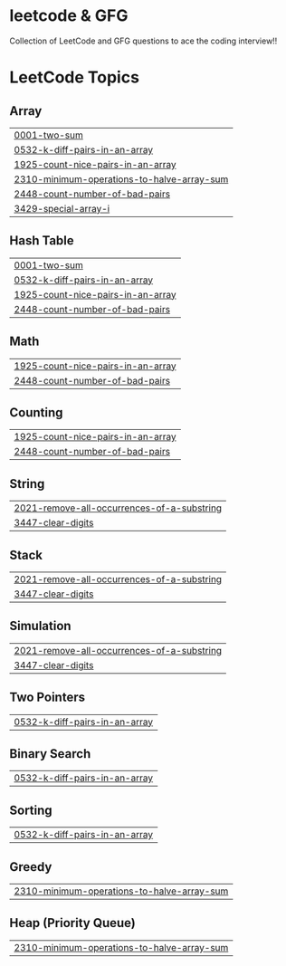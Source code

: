 # leetcode & GFG
Collection of LeetCode and GFG questions to ace the coding interview!!

<!---LeetCode Topics Start-->
# LeetCode Topics
## Array
|  |
| ------- |
| [0001-two-sum](https://github.com/prabhatkr007/leetcode-GFG-Problems/tree/master/0001-two-sum) |
| [0532-k-diff-pairs-in-an-array](https://github.com/prabhatkr007/leetcode-GFG-Problems/tree/master/0532-k-diff-pairs-in-an-array) |
| [1925-count-nice-pairs-in-an-array](https://github.com/prabhatkr007/leetcode-GFG-Problems/tree/master/1925-count-nice-pairs-in-an-array) |
| [2310-minimum-operations-to-halve-array-sum](https://github.com/prabhatkr007/leetcode-GFG-Problems/tree/master/2310-minimum-operations-to-halve-array-sum) |
| [2448-count-number-of-bad-pairs](https://github.com/prabhatkr007/leetcode-GFG-Problems/tree/master/2448-count-number-of-bad-pairs) |
| [3429-special-array-i](https://github.com/prabhatkr007/leetcode-GFG-Problems/tree/master/3429-special-array-i) |
## Hash Table
|  |
| ------- |
| [0001-two-sum](https://github.com/prabhatkr007/leetcode-GFG-Problems/tree/master/0001-two-sum) |
| [0532-k-diff-pairs-in-an-array](https://github.com/prabhatkr007/leetcode-GFG-Problems/tree/master/0532-k-diff-pairs-in-an-array) |
| [1925-count-nice-pairs-in-an-array](https://github.com/prabhatkr007/leetcode-GFG-Problems/tree/master/1925-count-nice-pairs-in-an-array) |
| [2448-count-number-of-bad-pairs](https://github.com/prabhatkr007/leetcode-GFG-Problems/tree/master/2448-count-number-of-bad-pairs) |
## Math
|  |
| ------- |
| [1925-count-nice-pairs-in-an-array](https://github.com/prabhatkr007/leetcode-GFG-Problems/tree/master/1925-count-nice-pairs-in-an-array) |
| [2448-count-number-of-bad-pairs](https://github.com/prabhatkr007/leetcode-GFG-Problems/tree/master/2448-count-number-of-bad-pairs) |
## Counting
|  |
| ------- |
| [1925-count-nice-pairs-in-an-array](https://github.com/prabhatkr007/leetcode-GFG-Problems/tree/master/1925-count-nice-pairs-in-an-array) |
| [2448-count-number-of-bad-pairs](https://github.com/prabhatkr007/leetcode-GFG-Problems/tree/master/2448-count-number-of-bad-pairs) |
## String
|  |
| ------- |
| [2021-remove-all-occurrences-of-a-substring](https://github.com/prabhatkr007/leetcode-GFG-Problems/tree/master/2021-remove-all-occurrences-of-a-substring) |
| [3447-clear-digits](https://github.com/prabhatkr007/leetcode-GFG-Problems/tree/master/3447-clear-digits) |
## Stack
|  |
| ------- |
| [2021-remove-all-occurrences-of-a-substring](https://github.com/prabhatkr007/leetcode-GFG-Problems/tree/master/2021-remove-all-occurrences-of-a-substring) |
| [3447-clear-digits](https://github.com/prabhatkr007/leetcode-GFG-Problems/tree/master/3447-clear-digits) |
## Simulation
|  |
| ------- |
| [2021-remove-all-occurrences-of-a-substring](https://github.com/prabhatkr007/leetcode-GFG-Problems/tree/master/2021-remove-all-occurrences-of-a-substring) |
| [3447-clear-digits](https://github.com/prabhatkr007/leetcode-GFG-Problems/tree/master/3447-clear-digits) |
## Two Pointers
|  |
| ------- |
| [0532-k-diff-pairs-in-an-array](https://github.com/prabhatkr007/leetcode-GFG-Problems/tree/master/0532-k-diff-pairs-in-an-array) |
## Binary Search
|  |
| ------- |
| [0532-k-diff-pairs-in-an-array](https://github.com/prabhatkr007/leetcode-GFG-Problems/tree/master/0532-k-diff-pairs-in-an-array) |
## Sorting
|  |
| ------- |
| [0532-k-diff-pairs-in-an-array](https://github.com/prabhatkr007/leetcode-GFG-Problems/tree/master/0532-k-diff-pairs-in-an-array) |
## Greedy
|  |
| ------- |
| [2310-minimum-operations-to-halve-array-sum](https://github.com/prabhatkr007/leetcode-GFG-Problems/tree/master/2310-minimum-operations-to-halve-array-sum) |
## Heap (Priority Queue)
|  |
| ------- |
| [2310-minimum-operations-to-halve-array-sum](https://github.com/prabhatkr007/leetcode-GFG-Problems/tree/master/2310-minimum-operations-to-halve-array-sum) |
<!---LeetCode Topics End-->